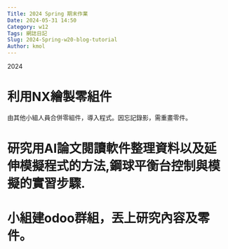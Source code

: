 ```yaml
---
Title: 2024 Spring 期末作業
Date: 2024-05-31 14:50
Category: w12
Tags: 網誌日記
Slug: 2024-Spring-w20-blog-tutorial
Author: kmol
---
```


2024 

<!-- PELICAN_END_SUMMARY -->

# 利用NX繪製零組件
由其他小組人員合併零組件，導入程式。因忘記錄影，需重畫零件。
# 研究用AI論文閱讀軟件整理資料以及延伸模擬程式的方法,鋼球平衡台控制與模擬的實習步驟.
# 小組建odoo群組，丟上研究內容及零件。

